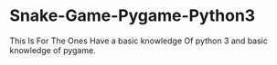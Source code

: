 # Snake-Game-Pygame-Python3
This Is For The Ones Have a basic knowledge
Of python 3 and basic knowledge of pygame.

